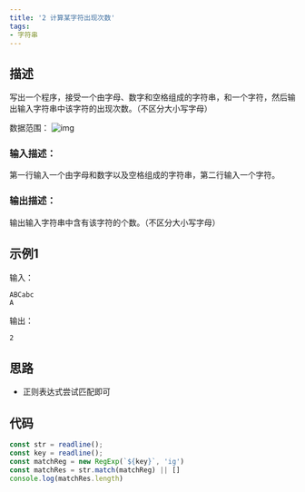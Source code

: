 ```yaml
---
title: '2 计算某字符出现次数'
tags:
- 字符串
---
```


## 描述

写出一个程序，接受一个由字母、数字和空格组成的字符串，和一个字符，然后输出输入字符串中该字符的出现次数。（不区分大小写字母）

数据范围： ![img](https://www.nowcoder.com/equation?tex=1%20%5Cle%20n%20%5Cle%201000%20%5C)

### 输入描述：

第一行输入一个由字母和数字以及空格组成的字符串，第二行输入一个字符。

### 输出描述：

输出输入字符串中含有该字符的个数。（不区分大小写字母）

## 示例1

输入：

```
ABCabc
A
```



输出：

```bash
2
```

## 思路

- 正则表达式尝试匹配即可


## 代码

```js
const str = readline();
const key = readline();
const matchReg = new RegExp(`${key}`, 'ig')
const matchRes = str.match(matchReg) || []
console.log(matchRes.length)
```

